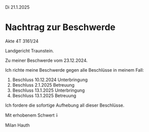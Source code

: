 Di 21.1.2025

# Nachtrag zur Beschwerde

Akte 4T 3161/24

Landgericht Traunstein.

Zu meiner Beschwerde vom 23.12.2024.

Ich richte meine Beschwerde
gegen alle Beschlüsse in meinem Fall:

1. Beschluss 10.12.2024 Unterbringung
2. Beschluss 2.1.2025 Betreuung
3. Beschluss 13.1.2025 Unterbringung
4. Beschluss 13.1.2025 Betreuung

Ich fordere die sofortige Aufhebung
all dieser Beschlüsse.

Mit erhobenem Schwert ⸸

Milan Hauth